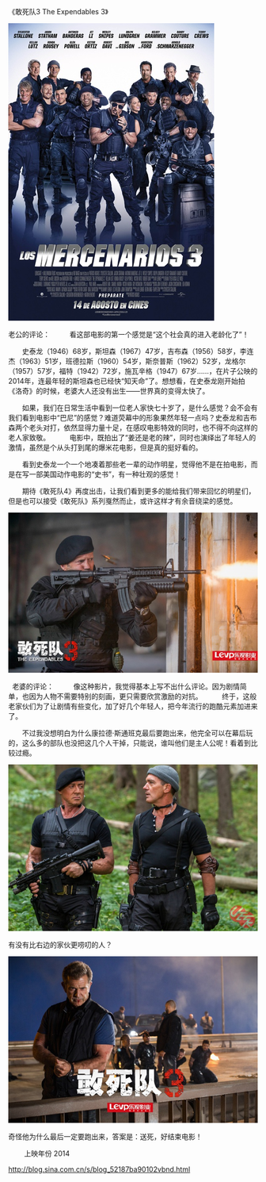 《敢死队3 The Expendables 3》

			
![](./img/001vda4xzy6NPCBI04Za5&690.jpg)

老公的评论：
 
　　看这部电影的第一个感觉是“这个社会真的进入老龄化了”！
 

　　史泰龙（1946）68岁，斯坦森（1967）47岁，吉布森（1956）58岁，李连杰（1963）51岁，班德拉斯（1960）54岁，斯奈普斯（1962）52岁，龙格尔（1957）57岁，福特（1942）72岁，施瓦辛格（1947）67岁……，在片子公映的2014年，连最年轻的斯坦森也已经快“知天命”了。想想看，在史泰龙刚开始拍《洛奇》的时候，老婆大人还没有出生——世界真的变得太快了。
 

　　如果，我们在日常生活中看到一位老人家快七十岁了，是什么感觉？会不会有我们看到电影中“巴尼”的感觉？难道荧幕中的形象果然年轻一点吗？史泰龙和吉布森两个老头对打，依然显得力量十足，在感叹电影特效的同时，也不得不向这样的老人家致敬。
 
　　电影中，既拍出了“姜还是老的辣”，同时也演绎出了年轻人的激情，虽然是个从头打到尾的爆米花电影，但是真的挺好看的。
 

　　看到史泰龙一个一个地凑着那些老一辈的动作明星，觉得他不是在拍电影，而是在写一部美国动作电影的“史书”，有一种壮观的感觉！
 

　　期待《敢死队4》再度出击，让我们看到更多的能给我们带来回忆的明星们，但是也可以接受《敢死队》系列戛然而止，或许这样才有余音绕梁的感觉。

![](./img/001vda4xzy6NPCF63Bx03&690.jpg)

<a href="http://photo.blog.sina.com.cn/showpic.html#blogid=52187ba90102vbnd&url=http://album.sina.com.cn/pic/001vda4xzy6NPCDQTnpd7" target="_blank"></a> 
老婆的评论：
 
　　像这种影片，我觉得基本上写不出什么评论。因为剧情简单，也因为人物不需要特别的刻画，更只需要欣赏激励的对抗。
 
　　终于，这般老家伙们为了让剧情有些变化，加了好几个年轻人，把今年流行的跑酷元素加进来了。
 

　　不过我没想明白为什么康拉德·斯通班克最后要跑出来，他完全可以在幕后玩的，这么多的部队也没把这几个人干掉，只能说，谁叫他们是主人公呢！看着到比较过瘾。
<a href="http://photo.blog.sina.com.cn/showpic.html#blogid=52187ba90102vbnd&url=http://album.sina.com.cn/pic/001vda4xzy6NPCF63Bx03" target="_blank"></a>

![](./img/001vda4xzy6NPCDQTnpd7&690.jpg)

有没有比右边的家伙更唠叨的人？

![](./img/001vda4xzy6NPCFacBcf2&690.jpg)

奇怪他为什么最后一定要跑出来，答案是：送死，好结束电影！
<p align="left">　　
上映年份 2014							
		
http://blog.sina.com.cn/s/blog_52187ba90102vbnd.html
